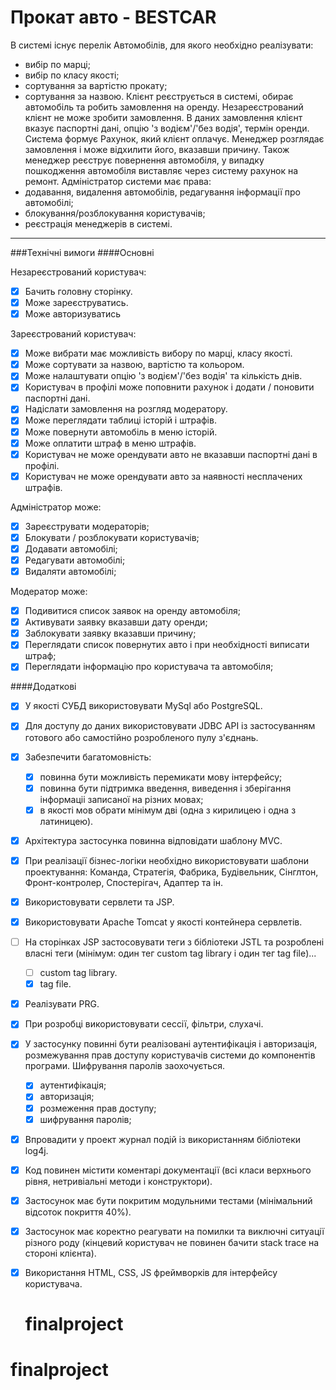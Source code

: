 # Прокат авто - BESTCAR

В системі існує перелік Автомобілів, для якого необхідно реалізувати:
- вибір по марці;
- вибір по класу якості;
- сортування за вартістю прокату;
- сортування за назвою.
  Клієнт реєструється в системі, обирає автомобіль та робить замовлення на оренду. Незареєстрований клієнт не може зробити замовлення. В даних замовлення клієнт вказує паспортні дані, опцію 'з водієм'/'без водія', термін оренди. Система формує Рахунок, який клієнт оплачує.
  Менеджер розглядає замовлення і може відхилити його, вказавши причину. Також менеджер реєструє повернення автомобіля, у випадку пошкодження автомобіля виставляє через систему рахунок на ремонт.
  Адміністратор системи має права:
- додавання, видалення автомобілів, редагування інформації про автомобілі;
- блокування/розблокування користувачів;
- реєстрація менеджерів в системі.
---

###Технічні вимоги
####Основні

Незареєстрований користувач:

- [x] Бачить головну сторінку.
- [x] Може зареєструватись.
- [x] Може авторизуватись

Зареєстрований користувач:

- [x] Може вибрати має можливість вибору по марці, класу якості.
- [x] Може сортувати за назвою, вартістю та кольором.
- [x] Може налаштувати опцію 'з водієм'/'без водія' та кількість днів.
- [x] Користувач в профілі може поповнити рахунок і додати / поновити паспортні дані.
- [x] Надіслати замовлення на розгляд модератору.
- [x] Може переглядати таблиці історій і штрафів.
- [x] Може повернути автомобіль в меню історій.
- [x] Може оплатити штраф в меню штрафів.
- [x] Користувач не може орендувати авто не вказавши паспортні дані в профілі.
- [x] Користувач не може орендувати авто за наявності несплачених штрафів.

Адміністратор може:

- [x] Зареєструвати модераторів;
- [x] Блокувати / розблокувати користувачів;
- [x] Додавати автомобілі;
- [x] Редагувати автомобілі;
- [x] Видаляти автомобілі;

Модератор може: 

- [x] Подивитися список заявок на оренду автомобіля;
- [x] Активувати заявку вказавши дату оренди;
- [x] Заблокувати заявку вказавши причину;
- [x] Переглядати список повернутих авто і при необхідності виписати штраф;
- [x] Переглядати інформацію про користувача та автомобіля;

####Додаткові

- [x] У якості СУБД використовувати MySql або PostgreSQL.
- [x] Для доступу до даних використовувати JDBC API із застосуванням готового або самостійно розробленого пулу з'єднань.
- [x] Забезпечити багатомовність:
    - [x] повинна бути можливість перемикати мову інтерфейсу;
    - [x] повинна бути підтримка введення, виведення і зберігання інформаціі записаної на різних мовах;
    - [x] в якості мов обрати мінімум дві (одна з кирилицею і одна з латиницею).
- [x] Архітектура застосунка повинна відповідати шаблону MVC.
- [x] При реалізації бізнес-логіки необхідно використовувати шаблони проектування: Команда,
  Стратегія, Фабрика, Будівельник, Сінглтон, Фронт-контролер, Спостерігач, Адаптер та ін.
- [x] Використовувати сервлети та JSP.
- [x] Використовувати Apache Tomcat у якості контейнера сервлетів.
- [ ] На сторінках JSP застосовувати теги з бібліотеки JSTL та розроблені власні теги (мінімум: один
  тег custom tag library і один тег tag file)...
    - [ ] custom tag library.
    - [x] tag file.
- [x] Реалізувати PRG.
- [x] При розробці використовувати сессії, фільтри, слухачі.
- [x] У застосунку повинні бути реалізовані аутентифікація і авторизація, розмежування прав
  доступу користувачів системи до компонентів програми. Шифрування паролів заохочується.
    -[x] аутентифікація;
    -[x] авторизація;
    -[x] розмеження прав доступу;
    -[x] шифрування паролів;
- [x] Впровадити у проект журнал подій із використанням бібліотеки log4j.
- [x] Код повинен містити коментарі документації (всі класи верхнього рівня, нетривіальні методи
  і конструктори).
- [x] Застосунок має бути покритим модульними тестами (мінімальний відсоток покриття 40%).
- [x] Застосунок має коректно реагувати на помилки та виключні ситуації різного роду (кінцевий
  користувач не повинен бачити stack trace на стороні клієнта).
- [x] Використання HTML, CSS, JS фреймворків для інтерфейсу користувача.

     # finalproject
# finalproject
